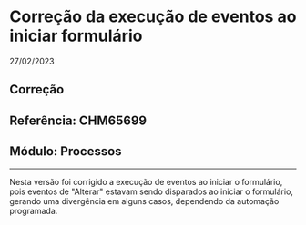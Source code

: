 # Correção da execução de eventos ao iniciar formulário
27/02/2023
## Correção
## Referência: CHM65699
## Módulo: Processos
***

Nesta versão foi corrigido a execução de eventos ao iniciar o formulário, pois eventos de "Alterar" estavam sendo disparados ao iniciar o formulário, gerando uma divergência em alguns casos, dependendo da automação programada.